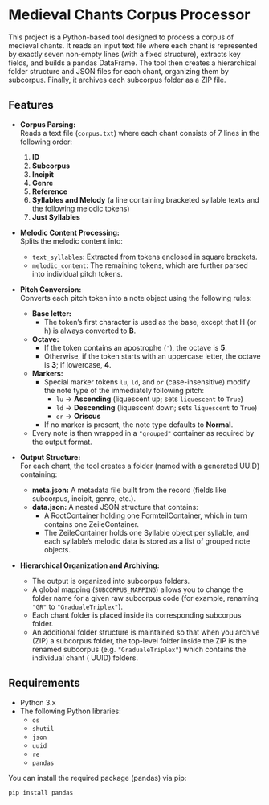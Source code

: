 # Medieval Chants Corpus Processor

This project is a Python-based tool designed to process a corpus of medieval chants. It reads an input text file where
each chant is represented by exactly seven non‑empty lines (with a fixed structure), extracts key fields, and builds a
pandas DataFrame. The tool then creates a hierarchical folder structure and JSON files for each chant, organizing them
by subcorpus. Finally, it archives each subcorpus folder as a ZIP file.

## Features

- **Corpus Parsing:**  
  Reads a text file (`corpus.txt`) where each chant consists of 7 lines in the following order:
    1. **ID**
    2. **Subcorpus**
    3. **Incipit**
    4. **Genre**
    5. **Reference**
    6. **Syllables and Melody** (a line containing bracketed syllable texts and the following melodic tokens)
    7. **Just Syllables**

- **Melodic Content Processing:**  
  Splits the melodic content into:
    - `text_syllables`: Extracted from tokens enclosed in square brackets.
    - `melodic_content`: The remaining tokens, which are further parsed into individual pitch tokens.

- **Pitch Conversion:**  
  Converts each pitch token into a note object using the following rules:
    - **Base letter:**
        - The token’s first character is used as the base, except that H (or h) is always converted to **B**.
    - **Octave:**
        - If the token contains an apostrophe (`'`), the octave is **5**.
        - Otherwise, if the token starts with an uppercase letter, the octave is **3**; if lowercase, **4**.
    - **Markers:**
        - Special marker tokens `lu`, `ld`, and `or` (case-insensitive) modify the note type of the immediately
          following pitch:
            - `lu` → **Ascending** (liquescent up; sets `liquescent` to `True`)
            - `ld` → **Descending** (liquescent down; sets `liquescent` to `True`)
            - `or` → **Oriscus**
        - If no marker is present, the note type defaults to **Normal**.
    - Every note is then wrapped in a `"grouped"` container as required by the output format.

- **Output Structure:**  
  For each chant, the tool creates a folder (named with a generated UUID) containing:
    - **meta.json:** A metadata file built from the record (fields like subcorpus, incipit, genre, etc.).
    - **data.json:** A nested JSON structure that contains:
        - A RootContainer holding one FormteilContainer, which in turn contains one ZeileContainer.
        - The ZeileContainer holds one Syllable object per syllable, and each syllable’s melodic data is stored as a
          list of grouped note objects.

- **Hierarchical Organization and Archiving:**
    - The output is organized into subcorpus folders.
    - A global mapping (`SUBCORPUS_MAPPING`) allows you to change the folder name for a given raw subcorpus code (for
      example, renaming `"GR"` to `"GradualeTriplex"`).
    - Each chant folder is placed inside its corresponding subcorpus folder.
    - An additional folder structure is maintained so that when you archive (ZIP) a subcorpus folder, the top-level
      folder inside the ZIP is the renamed subcorpus (e.g. `"GradualeTriplex"`) which contains the individual chant (
      UUID) folders.

## Requirements

- Python 3.x
- The following Python libraries:
    - `os`
    - `shutil`
    - `json`
    - `uuid`
    - `re`
    - `pandas`

You can install the required package (pandas) via pip:

```bash
pip install pandas
